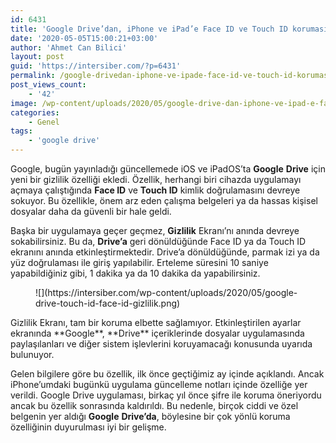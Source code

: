 ```yaml
---
id: 6431
title: 'Google Drive’dan, iPhone ve iPad’e Face ID ve Touch ID koruması'
date: '2020-05-05T15:00:21+03:00'
author: 'Ahmet Can Bilici'
layout: post
guid: 'https://intersiber.com/?p=6431'
permalink: /google-drivedan-iphone-ve-ipade-face-id-ve-touch-id-korumasi/
post_views_count:
    - '42'
image: /wp-content/uploads/2020/05/google-drive-dan-iphone-ve-ipad-e-face-id-ve-touch-id-korumasi.jpeg
categories:
    - Genel
tags:
    - 'google drive'
---
```


Google, bugün yayınladığı güncellemede iOS ve iPadOS’ta **Google** **Drive** için yeni bir gizlilik özelliği ekledi. Özellik, herhangi biri cihazda uygulamayı açmaya çalıştığında **Face ID** ve **Touch ID** kimlik doğrulamasını devreye sokuyor. Bu özellikle, önem arz eden çalışma belgeleri ya da hassas kişisel dosyalar daha da güvenli bir hale geldi.

Başka bir uygulamaya geçer geçmez, **Gizlilik** Ekranı’nı anında devreye sokabilirsiniz. Bu da, **Drive’a** geri dönüldüğünde Face ID ya da Touch ID ekranını anında etkinleştirmektedir. Drive’a dönüldüğünde, parmak izi ya da yüz doğrulaması ile giriş yapılabilir. Erteleme süresini 10 saniye yapabildiğiniz gibi, 1 dakika ya da 10 dakika da yapabilirsiniz.

<figure class="wp-block-image size-large">![](https://intersiber.com/wp-content/uploads/2020/05/google-drive-touch-id-face-id-gizlilik.png)</figure>Gizlilik Ekranı, tam bir koruma elbette sağlamıyor. Etkinleştirilen ayarlar ekranında **Google**, **Drive** içeriklerinde dosyalar uygulamasında paylaşılanları ve diğer sistem işlevlerini koruyamacağı konusunda uyarıda bulunuyor.

Gelen bilgilere göre bu özellik, ilk önce geçtiğimiz ay içinde açıklandı. Ancak iPhone’umdaki bugünkü uygulama güncelleme notları içinde özelliğe yer verildi. Google Drive uygulaması, birkaç yıl önce şifre ile koruma öneriyordu ancak bu özellik sonrasında kaldırıldı. Bu nedenle, birçok ciddi ve özel belgenin yer aldığı **Google** **Drive’da**, böylesine bir çok yönlü koruma özelliğinin duyurulması iyi bir gelişme.
